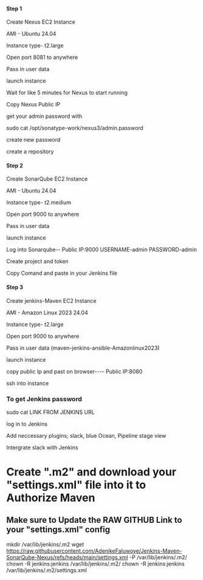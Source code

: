 #### Step 1 
Create Nexus EC2 Instance

AMI - Ubuntu 24.04

Instance type- t2.large

Open port 8081 to anywhere

Pass in user data

launch instance

Wait for like 5 minutes for Nexus to start running

Copy Nexus Public IP

get your admin password with 

sudo cat /opt/sonatype-work/nexus3/admin.password 

create new password 

create a repository 

#### Step 2
Create SonarQube EC2 Instance

AMI - Ubuntu 24.04

Instance type- t2.medium

Open port 9000 to anywhere

Pass in user data

launch instance

Log into Sonarqube-- Public IP:9000
USERNAME-admin 
PASSWORD-admin

Create project and token

Copy Comand and paste in your Jenkins file

#### Step 3
Create jenkins-Maven EC2 Instance

AMI - Amazon Linux 2023 24.04

Instance type- t2.large

Open port 9000 to anywhere

Pass in user data (maven-jenkins-ansible-Amazonlinux2023)

launch instance

copy public Ip and past on browser---- Public IP:8080

ssh into instance 

### To get Jenkins password
sudo cat LINK FROM JENKINS URL 

log in to Jenkins

Add neccessary plugins; slack, blue Ocean, Pipeline stage view

Intergrate slack with Jenkins

# Create ".m2" and download your "settings.xml" file into it to Authorize Maven
## Make sure to Update the RAW GITHUB Link to your "settings.xml" config
mkdir /var/lib/jenkins/.m2
wget https://raw.githubusercontent.com/AdenikeFaluwoye/Jenkins-Maven-SonarQube-Nexus/refs/heads/main/settings.xml -P /var/lib/jenkins/.m2/
chown -R jenkins:jenkins /var/lib/jenkins/.m2/
chown -R jenkins:jenkins /var/lib/jenkins/.m2/settings.xml
